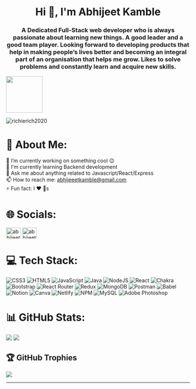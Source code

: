 <h1 align="center">Hi 👋, I'm Abhijeet Kamble</h1>
<h3 align="center">A Dedicated Full-Stack web developer who is always passionate about learning new things. A good leader and a good team player. Looking forward to developing products that help in making people’s lives better and becoming an integral part of an organisation that helps me grow. Likes to solve problems and constantly learn and acquire new skills.</h3>
<img src="https://drive.google.com/file/d/1h0gPH1lCUaONE1HPQV15uqBP__oIRYfv/view?usp=sharing" alt="" height="100px">

<p align="left"> <img src="https://komarev.com/ghpvc/?username=richierich2020&label=Profile%20views&color=0e75b6&style=flat" alt="richierich2020" /> </p>


# 💫 About Me:
🔭  I’m currently working on something cool 😉<br>🌱  I'm currently learning Backend development<br>💬  Ask me about anything related to Javascript/React/Express<br>📫  How to reach me: abhijeeetkamble@gmail.com<br>⚡  Fun fact: I ❤️ 🐶s 

# 🌐 Socials:
<p align="left">
<a href="https://www.linkedin.com/in/abhijeet-kamble-275021261/" target="blank"><img align="center" src="https://raw.githubusercontent.com/rahuldkjain/github-profile-readme-generator/master/src/images/icons/Social/linked-in-alt.svg" alt="abhijeet kamble" height="30" width="40" /></a>
<a href="https://www.leetcode.com/abhijeetkamble9cd" target="blank"><img align="center" src="https://raw.githubusercontent.com/rahuldkjain/github-profile-readme-generator/master/src/images/icons/Social/leet-code.svg" alt="abhijeetkamble9cd" height="30" width="40" /></a>
</p>

# 💻 Tech Stack:
![CSS3](https://img.shields.io/badge/css3-%231572B6.svg?style=for-the-badge&logo=css3&logoColor=white) ![HTML5](https://img.shields.io/badge/html5-%23E34F26.svg?style=for-the-badge&logo=html5&logoColor=white) ![JavaScript](https://img.shields.io/badge/javascript-%23323330.svg?style=for-the-badge&logo=javascript&logoColor=%23F7DF1E) ![Java](https://img.shields.io/badge/java-%23ED8B00.svg?style=for-the-badge&logo=java&logoColor=white) ![NodeJS](https://img.shields.io/badge/node.js-6DA55F?style=for-the-badge&logo=node.js&logoColor=white) ![React](https://img.shields.io/badge/react-%2320232a.svg?style=for-the-badge&logo=react&logoColor=%2361DAFB) ![Chakra](https://img.shields.io/badge/chakra-%234ED1C5.svg?style=for-the-badge&logo=chakraui&logoColor=white) ![Bootstrap](https://img.shields.io/badge/bootstrap-%23563D7C.svg?style=for-the-badge&logo=bootstrap&logoColor=white) ![React Router](https://img.shields.io/badge/React_Router-CA4245?style=for-the-badge&logo=react-router&logoColor=white) ![Redux](https://img.shields.io/badge/redux-%23593d88.svg?style=for-the-badge&logo=redux&logoColor=white) ![MongoDB](https://img.shields.io/badge/MongoDB-%234ea94b.svg?style=for-the-badge&logo=mongodb&logoColor=white) ![Postman](https://img.shields.io/badge/Postman-FF6C37?style=for-the-badge&logo=postman&logoColor=white) ![Babel](https://img.shields.io/badge/Babel-F9DC3e?style=for-the-badge&logo=babel&logoColor=black) ![Notion](https://img.shields.io/badge/Notion-%23000000.svg?style=for-the-badge&logo=notion&logoColor=white) ![Canva](https://img.shields.io/badge/Canva-%2300C4CC.svg?style=for-the-badge&logo=Canva&logoColor=white) ![Netlify](https://img.shields.io/badge/netlify-%23000000.svg?style=for-the-badge&logo=netlify&logoColor=#00C7B7) ![NPM](https://img.shields.io/badge/NPM-%23000000.svg?style=for-the-badge&logo=npm&logoColor=white) ![MySQL](https://img.shields.io/badge/mysql-%2300f.svg?style=for-the-badge&logo=mysql&logoColor=white) ![Adobe Photoshop](https://img.shields.io/badge/adobephotoshop-%2331A8FF.svg?style=for-the-badge&logo=adobephotoshop&logoColor=white)
# 📊 GitHub Stats:
![](https://github-readme-stats.vercel.app/api?username=RichieRich2020&theme=dark&hide_border=false&include_all_commits=false&count_private=false)    ![](https://github-readme-streak-stats.herokuapp.com/?user=RichieRich2020&theme=dark&hide_border=false)<br>

## 🏆 GitHub Trophies
![](https://github-profile-trophy.vercel.app/?username=RichieRich2020&theme=onestar&no-frame=true&no-bg=true&margin-w=4)


---


<!-- Proudlly created wih GPRM ( https://gprm.itsvg.in  ) -->




